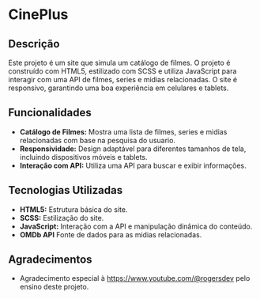 # CinePlus

## Descrição

Este projeto é um site que simula um catálogo de filmes. O projeto é construído com HTML5, estilizado com SCSS e utiliza JavaScript para interagir com uma API de filmes, series e midias relacionadas. O site é responsivo, garantindo uma boa experiência em celulares e tablets.

## Funcionalidades

- **Catálogo de Filmes:** Mostra uma lista de filmes, series e midias relacionadas com base na pesquisa do usuario.
- **Responsividade:** Design adaptável para diferentes tamanhos de tela, incluindo dispositivos móveis e tablets.
- **Interação com API:** Utiliza uma API para buscar e exibir informações.

## Tecnologias Utilizadas

- **HTML5:** Estrutura básica do site.
- **SCSS:** Estilização do site.
- **JavaScript:** Interação com a API e manipulação dinâmica do conteúdo.
- **OMDb API** Fonte de dados para as midias relacionadas.

## Agradecimentos
- Agradecimento especial à https://www.youtube.com/@rogersdev pelo ensino deste projeto.
